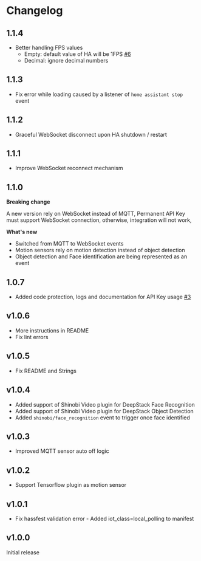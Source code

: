 # Changelog

## 1.1.4

- Better handling FPS values
    - Empty: default value of HA will be 1FPS [#6](https://github.com/elad-bar/ha-shinobi/issues/6)
    - Decimal: ignore decimal numbers

## 1.1.3

- Fix error while loading caused by a listener of `home assistant stop` event

## 1.1.2

- Graceful WebSocket disconnect upon HA shutdown / restart

## 1.1.1

- Improve WebSocket reconnect mechanism

## 1.1.0

**Breaking change**

A new version rely on WebSocket instead of MQTT,
Permanent API Key must support WebSocket connection, otherwise, integration will not work,

**What's new**
- Switched from MQTT to WebSocket events
- Motion sensors rely on motion detection instead of object detection
- Object detection and Face identification are being represented as an event

## 1.0.7

- Added code protection, logs and documentation for API Key usage [#3](https://github.com/elad-bar/ha-shinobi/issues/3)

## v1.0.6

- More instructions in README
- Fix lint errors

## v1.0.5

- Fix README and Strings

## v1.0.4

- Added support of Shinobi Video plugin for DeepStack Face Recognition
- Added support of Shinobi Video plugin for DeepStack Object Detection
- Added `shinobi/face_recognition` event to trigger once face identified

## v1.0.3

- Improved MQTT sensor auto off logic

## v1.0.2

- Support Tensorflow plugin as motion sensor

## v1.0.1

- Fix hassfest validation error - Added iot_class=local_polling to manifest

## v1.0.0

Initial release
